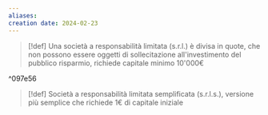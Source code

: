 ```yaml
---
aliases: 
creation date: 2024-02-23
---
```


> [!def]
> Una società a responsabilità limitata (s.r.l.) è divisa in quote, che non possono essere oggetti di sollecitazione all'investimento del pubblico risparmio, richiede capitale minimo 10'000€

^097e56


>[!def]
>Società a responsabilità limitata semplificata (s.r.l.s.), versione più semplice che richiede 1€ di capitale iniziale